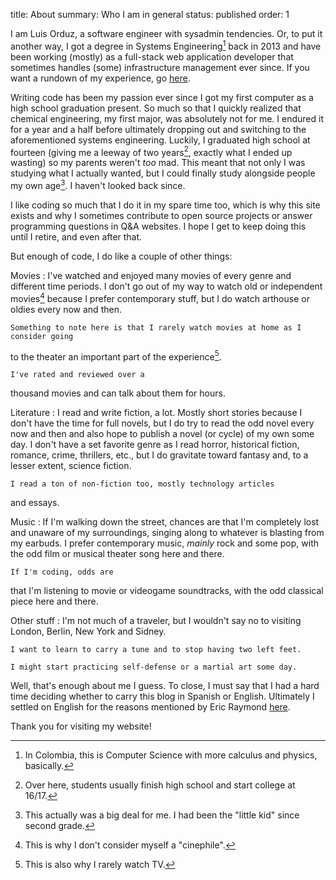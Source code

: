 title: About
summary: Who I am in general
status: published
order: 1

I am Luis Orduz, a software engineer with sysadmin tendencies. Or, to put it
another way, I got a degree in Systems Engineering[^syseng] back in 2013 and
have been working (mostly) as a full-stack web application developer that
sometimes handles (some) infrastructure management ever since. If you want a
rundown of my experience, go [here][cv].

Writing code has been my passion ever since I got my first computer as a high
school graduation present. So much so that I quickly realized that chemical
engineering, my first major, was absolutely not for me. I endured it for a year
and a half before ultimately dropping out and switching to the aforementioned
systems engineering. Luckily, I graduated high school at fourteen (giving me
a leeway of two years[^ages], exactly what I ended up wasting) so my
parents weren't *too* mad. This meant that not only I was studying what I
actually wanted, but I could finally study alongside people my own age[^deal]. I
haven't looked back since.

I like coding so much that I do it in my spare time too, which is why this site
exists and why I sometimes contribute to open source projects or answer
programming questions in Q&A websites. I hope I get to keep doing this until I
retire, and even after that.

But enough of code, I do like a couple of other things:

Movies
: I've watched and enjoyed many movies of every genre and different time periods.
I don't go out of my way to watch old or independent movies[^cine] because I
prefer contemporary stuff, but I do watch arthouse or oldies every now and then.

    Something to note here is that I rarely watch movies at home as I consider going
to the theater an important part of the experience[^tv].

    I've rated and reviewed over a
thousand movies and can talk about them for hours.

Literature
: I read and write fiction, a lot. Mostly short stories because I don't have the
time for full novels, but I do try to read the odd novel every now and then and
also hope to publish a novel (or cycle) of my own some day. I don't have a
set favorite genre as I read horror, historical fiction, romance, crime,
thrillers, etc., but I do gravitate toward fantasy and, to a lesser extent,
science fiction.

    I read a ton of non-fiction too, mostly technology articles
and essays.

Music
: If I'm walking down the street, chances are that I'm completely lost and
unaware of my surroundings, singing along to whatever is blasting from my
earbuds. I prefer contemporary music, *mainly* rock and some pop, with the odd
film or musical theater song here and there.

    If I'm coding, odds are
that I'm listening to movie or videogame soundtracks, with the odd classical
piece here and there.

Other stuff
: I'm not much of a traveler, but I wouldn't say no to visiting London, Berlin, New York and Sidney.

    I want to learn to carry a tune and to stop having two left feet.

    I might start practicing self-defense or a martial art some day.

Well, that's enough about me I guess. To close, I must say that I had a hard
time deciding whether to carry this blog in Spanish or English.
Ultimately I settled on English for the reasons mentioned by Eric Raymond
[here][htbah].

Thank you for visiting my website!

[^syseng]: In Colombia, this is Computer Science with more calculus and physics, basically.
[^ages]: Over here, students usually finish high school and start college at 16/17.
[^deal]: This actually was a big deal for me. I had been the "little kid" since second grade.
[^cine]: This is why I don't consider myself a "cinephile".
[^tv]: This is also why I rarely watch TV.

[cv]: cv
[htbah]: http://www.catb.org/esr/faqs/hacker-howto.html#skills4 "Eric Raymond's Hacker Howto"
